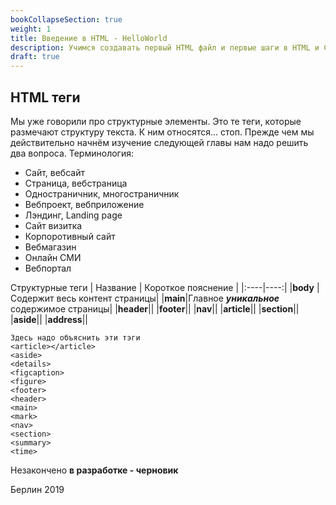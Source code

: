 ```yaml
---
bookCollapseSection: true
weight: 1
title: Введение в HTML - HelloWorld
description: Учимся создавать первый HTML файл и первые шаги в HTML и CSS
draft: true
---
```


## HTML теги

Мы уже говорили про структурные элементы. Это те теги, которые размечают структуру текста. К ним относятся... стоп. Прежде чем мы действительно начнём изучение следующей главы нам надо решить два вопроса. Терминология:

- Сайт, вебсайт
- Страница, вебстраница
- Одностраничник, многостраничник
- Вебпроект, вебприложение
- Лэндинг, Landing page
- Сайт визитка
- Корпоротивный сайт
- Вебмагазин
- Онлайн СМИ
- Вебпортал

Структурные теги
| Название | Короткое пояснение |
|:----|----:|
|**body** |Содержит весь контент страницы|
|**main**|Главное **_уникальное_** содержимое страницы|
|**header**||
|**footer**||
|**nav**||
|**article**||
|**section**||
|**aside**||
|**address**||

```HTML5
Здесь надо объяснить эти тэги
<article></article>
<aside>
<details>
<figcaption>
<figure>
<footer>
<header>
<main>
<mark>
<nav>
<section>
<summary>
<time>
```
Незакончено
**в разработке - черновик** 

Берлин 2019